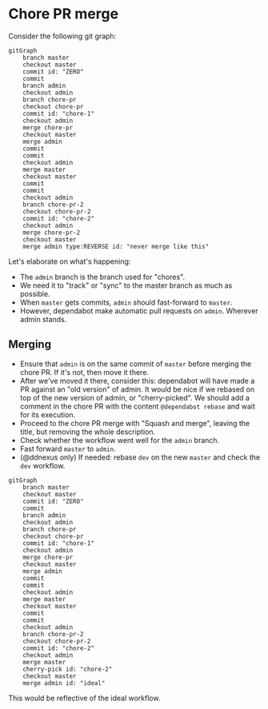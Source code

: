# Chore PR merge

Consider the following git graph:

```mermaid
gitGraph
    branch master
    checkout master
    commit id: "ZERO"
    commit
    branch admin
    checkout admin
    branch chore-pr
    checkout chore-pr
    commit id: "chore-1"
    checkout admin
    merge chore-pr
    checkout master
    merge admin
    commit
    commit
    checkout admin
    merge master
    checkout master
    commit
    commit
    checkout admin
    branch chore-pr-2
    checkout chore-pr-2
    commit id: "chore-2"
    checkout admin
    merge chore-pr-2
    checkout master
    merge admin type:REVERSE id: "never merge like this"
```

Let's elaborate on what's happening:

* The `admin` branch is the branch used for "chores". 
* We need it to "track" or "sync" to the master branch as much as possible.
* When `master` gets commits, `admin` should fast-forward to `master`. 
* However, dependabot make automatic pull requests on `admin`. Wherever admin stands. 
 
## Merging

- Ensure that `admin` is on the same commit of `master` before merging the chore PR. If it's not, then move it there. 
- After we've moved it there, consider this: dependabot will have made a PR against an "old version" of admin. It would be nice if we rebased on top of the new version of admin, or "cherry-picked". We should add a comment in the chore PR with the content `@dependabot rebase` and wait for its execution.
- Proceed to the chore PR merge with "Squash and merge", leaving the title, but removing the whole description.
- Check whether the workflow went well for the `admin` branch.
- Fast forward `master` to `admin`.
- (@ddnexus only) If needed: rebase `dev` on the new `master` and check the `dev` workflow.

```mermaid
gitGraph
    branch master
    checkout master
    commit id: "ZERO"
    commit
    branch admin
    checkout admin
    branch chore-pr
    checkout chore-pr
    commit id: "chore-1"
    checkout admin
    merge chore-pr
    checkout master
    merge admin
    commit
    commit
    checkout admin
    merge master
    checkout master
    commit
    commit
    checkout admin
    branch chore-pr-2
    checkout chore-pr-2
    commit id: "chore-2"
    checkout admin
    merge master
    cherry-pick id: "chore-2"
    checkout master
    merge admin id: "ideal"
```

This would be reflective of the ideal workflow.

